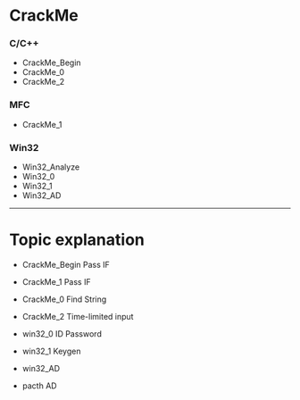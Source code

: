 # CrackMe



### C/C++

 
- CrackMe_Begin
- CrackMe_0
- CrackMe_2

### MFC

- CrackMe_1

### Win32

- Win32_Analyze
- Win32_0
- Win32_1
- Win32_AD

---
# Topic explanation
- CrackMe_Begin 
    Pass IF

- CrackMe_1
    Pass IF

- CrackMe_0 
    Find String

- CrackMe_2 
    Time-limited input
- win32_0
    ID Password 

- win32_1
    Keygen
- win32_AD
-   pacth AD




